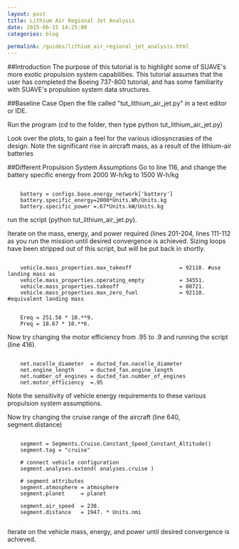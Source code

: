 ```yaml
---
layout: post
title: Lithium Air Regional Jet Analysis
date: 2015-06-15 14:25:00
categories: blog

permalink: /guides/lithium_air_regional_jet_analysis.html
---
```

<link rel="stylesheet" href="//cdn.jsdelivr.net/highlight.js/8.6/styles/default.min.css">
<script src="//cdn.jsdelivr.net/highlight.js/8.6/highlight.min.js"></script>
<script>hljs.initHighlightingOnLoad();</script>


##Introduction
The purpose of this tutorial is to highlight some of SUAVE's more exotic propulsion system capabilities. This tutorial assumes that the user has completed the Boeing 737-800 tutorial, and has some familiarity with SUAVE's propulsion system data structures.

##Baseline Case
 Open the file called "tut_lithium_air_jet.py" in 
a text editor or IDE.


 Run the program (cd to the folder, then type python tut_lithium_air_jet.py)

 Look over the plots, to gain a feel for the various idiosyncrasies of the design. Note the significant rise in aircraft mass, as a result of the lithium-air batteries

##Different Propulsion System Assumptions
Go to line 116, and change the battery specific energy from 2000 W-h/kg to 1500 W-h/kg
<pre><code class="python">
    battery = configs.base.energy_network['battery']
    battery.specific_energy=2000*Units.Wh/Units.kg
    battery.specific_power =.67*Units.kW/Units.kg
</code></pre>

run the script (python tut_lithium_air_jet.py).

Iterate on the mass, energy, and power required (lines 201-204, lines 111-112 as you run the mission until desired convergence is achieved. Sizing loops have been stripped out of this script, but will be put back in shortly.

<pre><code class="python">
    vehicle.mass_properties.max_takeoff               = 92110. #use landing mass as 
    vehicle.mass_properties.operating_empty           = 34551. 
    vehicle.mass_properties.takeoff                   = 80721. 
    vehicle.mass_properties.max_zero_fuel             = 92110. #equivalent landing mass
</code></pre>

<pre><code class="python">
    Ereq = 251.58 * 10.**9.
    Preq = 18.67 * 10.**6.
</code></pre>

Now try changing the motor efficiency from .95 to .9 and running the script (line 416).

<pre><code class="python">
    net.nacelle_diameter  = ducted_fan.nacelle_diameter
    net.engine_length     = ducted_fan.engine_length    
    net.number_of_engines = ducted_fan.number_of_engines
    net.motor_efficiency  =.95
</code></pre>

Note the sensitivity of vehicle energy requirements to these various propulsion system assumptions.

Now try changing the cruise range of the aircraft (line 640, segment.distance)

 
<pre><code class="python">
    segment = Segments.Cruise.Constant_Speed_Constant_Altitude()
    segment.tag = "cruise"

    # connect vehicle configuration
    segment.analyses.extend( analyses.cruise )

    # segment attributes
    segment.atmosphere = atmosphere
    segment.planet     = planet

    segment.air_speed  = 230.
    segment.distance   = 1947. * Units.nmi

</code></pre>

Iterate on the vehicle mass, energy, and power until desired convergence is achieved.